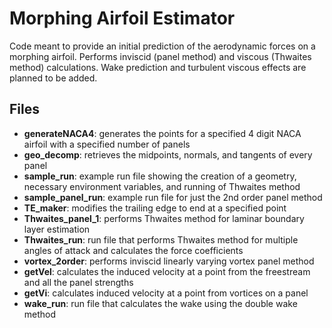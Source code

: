 # Morphing Airfoil Estimator
Code meant to provide an initial prediction of the aerodynamic forces on a morphing airfoil. Performs inviscid (panel method) and viscous (Thwaites method) calculations. Wake prediction and turbulent viscous effects are planned to be added.

## Files
- **generateNACA4**: generates the points for a specified 4 digit NACA airfoil with a specified number of panels
- **geo_decomp**: retrieves the midpoints, normals, and tangents of every panel
- **sample_run**: example run file showing the creation of a geometry, necessary environment variables, and running of Thwaites method
- **sample_panel_run**: example run file for just the 2nd order panel method
- **TE_maker**: modifies the trailing edge to end at a specified point
- **Thwaites_panel_1**: performs Thwaites method for laminar boundary layer estimation
- **Thwaites_run**: run file that performs Thwaites method for multiple angles of attack and calculates the force coefficients
- **vortex_2order**: performs inviscid linearly varying vortex panel method
- **getVel**: calculates the induced velocity at a point from the freestream and all the panel strengths
- **getVi**: calculates induced velocity at a point from vortices on a panel
- **wake_run**: run file that calculates the wake using the double wake method
